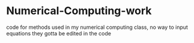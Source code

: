 # Numerical-Computing-work
 code for methods used in my numerical computing class,
 no way to input equations they gotta be edited in the code
